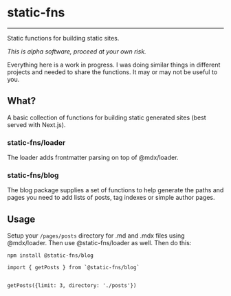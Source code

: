 # static-fns

---

Static functions for building static sites.

_This is alpha software, proceed at your own risk._

Everything here is a work in progress. I was doing similar things in different projects and needed to share the functions. It may or may not be useful to you.

## What?

A basic collection of functions for building static generated sites (best served with Next.js).

### static-fns/loader

The loader adds frontmatter parsing on top of @mdx/loader.

### static-fns/blog

The blog package supplies a set of functions to help generate the paths and pages you need to add lists of posts, tag indexes or simple author pages.

## Usage

Setup your `/pages/posts` directory for .md and .mdx files using @mdx/loader. Then use @static-fns/loader as well. Then do this:

```
npm install @static-fns/blog

import { getPosts } from `@static-fns/blog`


getPosts({limit: 3, directory: './posts'})
```

